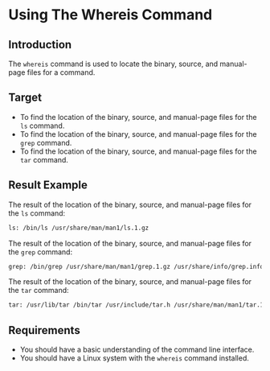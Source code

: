 # Using The Whereis Command

## Introduction

The `whereis` command is used to locate the binary, source, and manual-page files for a command.

## Target

- To find the location of the binary, source, and manual-page files for the `ls` command.
- To find the location of the binary, source, and manual-page files for the `grep` command.
- To find the location of the binary, source, and manual-page files for the `tar` command.

## Result Example

The result of the location of the binary, source, and manual-page files for the `ls` command:

```bash
ls: /bin/ls /usr/share/man/man1/ls.1.gz
```

The result of the location of the binary, source, and manual-page files for the `grep` command:

```bash
grep: /bin/grep /usr/share/man/man1/grep.1.gz /usr/share/info/grep.info.gz
```

The result of the location of the binary, source, and manual-page files for the `tar` command:

```bash
tar: /usr/lib/tar /bin/tar /usr/include/tar.h /usr/share/man/man1/tar.1.gz
```

## Requirements

- You should have a basic understanding of the command line interface.
- You should have a Linux system with the `whereis` command installed.
